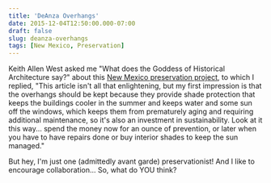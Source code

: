 ```yaml
---
title: 'DeAnza Overhangs'
date: 2015-12-04T12:50:00.000-07:00
draft: false
slug: deanza-overhangs
tags: [New Mexico, Preservation]
---
```


Keith Allen West asked me "What does the Goddess of Historical Architecture say?" about this [New Mexico preservation project](http://www.bizjournals.com/albuquerque/blog/morning-edition/2013/04/overhang-dispute-hanging-up-de-anza.html?ana=e_abq_rdup&s=newsletter&ed=2013-04-15&u=oxaE0LPZKoShjoIq%2FGST1cVliEI), to which I replied, "This article isn't all that enlightening, but my first impression is that the overhangs should be kept because they provide shade protection that keeps the buildings cooler in the summer and keeps water and some sun off the windows, which keeps them from prematurely aging and requiring additional maintenance, so it's also an investment in sustainability. Look at it this way... spend the money now for an ounce of prevention, or later when you have to have repairs done or buy interior shades to keep the sun managed."   
  
But hey, I'm just one (admittedly avant garde) preservationist! And I like to encourage collaboration... So, what do YOU think?